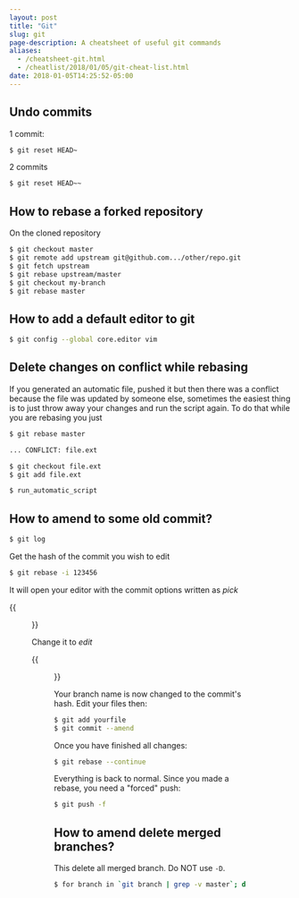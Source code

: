 ```yaml
---
layout: post
title: "Git"
slug: git
page-description: A cheatsheet of useful git commands
aliases: 
  - /cheatsheet-git.html
  - /cheatlist/2018/01/05/git-cheat-list.html
date: 2018-01-05T14:25:52-05:00
---
```



## Undo commits

1 commit: 

```bash
$ git reset HEAD~ 
```

2 commits

```bash
$ git reset HEAD~~ 
```


## How to rebase a forked repository

On the cloned repository

```bash
$ git checkout master
$ git remote add upstream git@github.com.../other/repo.git
$ git fetch upstream
$ git rebase upstream/master
$ git checkout my-branch
$ git rebase master
```

## How to add a default editor to git

```bash
$ git config --global core.editor vim
```

## Delete changes on conflict while rebasing

If you generated an automatic file, pushed it but then there was a conflict because the file was updated by someone else, sometimes the easiest thing is to just throw away your changes and run the script again. To do that while you are rebasing you just

```bash
$ git rebase master

... CONFLICT: file.ext

$ git checkout file.ext
$ git add file.ext

$ run_automatic_script
```


## How to amend to some old commit?

```bash
$ git log
```

Get the hash of the commit you wish to edit

```bash
$ git rebase -i 123456
```

It will open your editor with the commit options written as *pick*

{{<figure src="https://i.imgur.com/6jbkv2b.png#center">}}

Change it to *edit*

{{<figure src="https://i.imgur.com/vbPbIAe.png#center">}}

Your branch name is now changed to the commit's hash. Edit your files then:

```bash
$ git add yourfile
$ git commit --amend
```

Once you have finished all changes:

```bash
$ git rebase --continue 
```

Everything is back to normal. Since you made a rebase, you need a "forced" push:

```bash
$ git push -f 
```

## How to amend delete merged branches?

This delete all merged branch. Do NOT use `-D`.

```bash
$ for branch in `git branch | grep -v master`; do git branch -d $branch; done
```